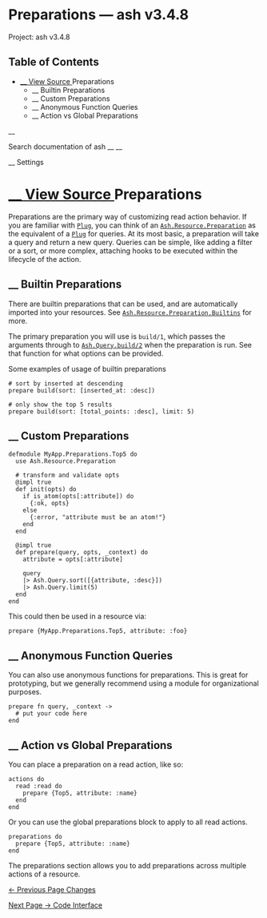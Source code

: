 # Preparations — ash v3.4.8

Project: ash v3.4.8

## Table of Contents

- [ __ View Source ](external_link) Preparations
  - __ Builtin Preparations
  - __ Custom Preparations
  - __ Anonymous Function Queries
  - __ Action vs Global Preparations

__

Search documentation of ash __ __

__ Settings

#  [ __ View Source ](external_link) Preparations

Preparations are the primary way of customizing read action behavior. If you are familiar with [`Plug`](external_link), you can think of an [`Ash.Resource.Preparation`](external_link) as the equivalent of a [`Plug`](external_link) for queries. At its most basic, a preparation will take a query and return a new query. Queries can be simple, like adding a filter or a sort, or more complex, attaching hooks to be executed within the lifecycle of the action.

##  __ Builtin Preparations

There are builtin preparations that can be used, and are automatically imported into your resources. See [`Ash.Resource.Preparation.Builtins`](external_link) for more.

The primary preparation you will use is `build/1`, which passes the arguments through to [`Ash.Query.build/2`](external_link) when the preparation is run. See that function for what options can be provided.

Some examples of usage of builtin preparations
    
    
    # sort by inserted at descending
    prepare build(sort: [inserted_at: :desc])
    
    # only show the top 5 results
    prepare build(sort: [total_points: :desc], limit: 5)

##  __ Custom Preparations
    
    
    defmodule MyApp.Preparations.Top5 do
      use Ash.Resource.Preparation
    
      # transform and validate opts
      @impl true
      def init(opts) do
        if is_atom(opts[:attribute]) do
          {:ok, opts}
        else
          {:error, "attribute must be an atom!"}
        end
      end
    
      @impl true
      def prepare(query, opts, _context) do
        attribute = opts[:attribute]
    
        query
        |> Ash.Query.sort([{attribute, :desc}])
        |> Ash.Query.limit(5)
      end
    end

This could then be used in a resource via:
    
    
    prepare {MyApp.Preparations.Top5, attribute: :foo}

##  __ Anonymous Function Queries

You can also use anonymous functions for preparations. This is great for prototyping, but we generally recommend using a module for organizational purposes.
    
    
    prepare fn query, _context ->
      # put your code here
    end

##  __ Action vs Global Preparations

You can place a preparation on a read action, like so:
    
    
    actions do
      read :read do
        prepare {Top5, attribute: :name}
      end
    end

Or you can use the global preparations block to apply to all read actions.
    
    
    preparations do
      prepare {Top5, attribute: :name}
    end

The preparations section allows you to add preparations across multiple actions of a resource.

[ ← Previous Page  Changes  ](external_link)

[ Next Page →  Code Interface  ](external_link)
